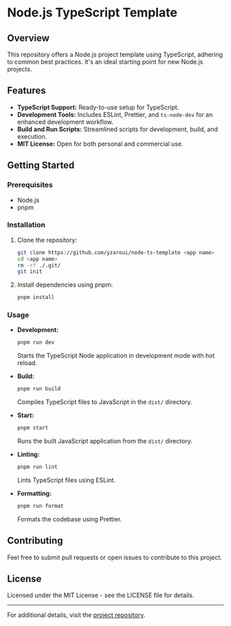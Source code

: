
# Node.js TypeScript Template

## Overview

This repository offers a Node.js project template using TypeScript, adhering to common best practices. It's an ideal starting point for new Node.js projects.

## Features

- **TypeScript Support:** Ready-to-use setup for TypeScript.
- **Development Tools:** Includes ESLint, Prettier, and `ts-node-dev` for an enhanced development workflow.
- **Build and Run Scripts:** Streamlined scripts for development, build, and execution.
- **MIT License:** Open for both personal and commercial use.

## Getting Started

### Prerequisites

- Node.js
- pnpm

### Installation

1. Clone the repository:
    ```sh
    git clone https://github.com/yzaroui/node-ts-template <app name>
    cd <app name>
    rm -rf ./.git/
    git init
    ```
1. Install dependencies using pnpm:
    ```sh
    pnpm install
    ```

### Usage

- **Development:**
  ```sh
  pnpm run dev
  ```
  Starts the TypeScript Node application in development mode with hot reload.

- **Build:**
  ```sh
  pnpm run build
  ```
  Compiles TypeScript files to JavaScript in the `dist/` directory.

- **Start:**
  ```sh
  pnpm start
  ```
  Runs the built JavaScript application from the `dist/` directory.

- **Linting:**
  ```sh
  pnpm run lint
  ```
  Lints TypeScript files using ESLint.

- **Formatting:**
  ```sh
  pnpm run format
  ```
  Formats the codebase using Prettier.

## Contributing

Feel free to submit pull requests or open issues to contribute to this project.

## License

Licensed under the MIT License - see the LICENSE file for details.

---

For additional details, visit the [project repository](https://github.com/yzaroui/node-ts-template).
